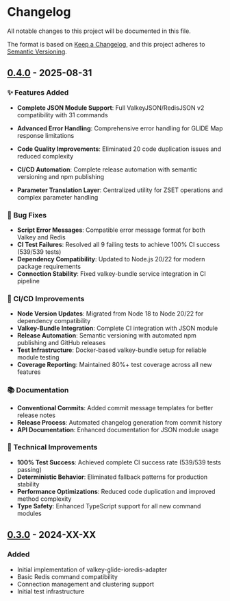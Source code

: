 # Changelog

All notable changes to this project will be documented in this file.

The format is based on [Keep a Changelog](https://keepachangelog.com/en/1.0.0/),
and this project adheres to [Semantic Versioning](https://semver.org/spec/v2.0.0.html).

## [0.4.0] - 2025-08-31

### ✨ Features Added
- **Complete JSON Module Support**: Full ValkeyJSON/RedisJSON v2 compatibility with 31 commands
  
- **Advanced Error Handling**: Comprehensive error handling for GLIDE Map response limitations
- **Code Quality Improvements**: Eliminated 20 code duplication issues and reduced complexity
- **CI/CD Automation**: Complete release automation with semantic versioning and npm publishing
- **Parameter Translation Layer**: Centralized utility for ZSET operations and complex parameter handling

### 🐛 Bug Fixes
- **Script Error Messages**: Compatible error message format for both Valkey and Redis
- **CI Test Failures**: Resolved all 9 failing tests to achieve 100% CI success (539/539 tests)
- **Dependency Compatibility**: Updated to Node.js 20/22 for modern package requirements
- **Connection Stability**: Fixed valkey-bundle service integration in CI pipeline

### 🔄 CI/CD Improvements
- **Node Version Updates**: Migrated from Node 18 to Node 20/22 for dependency compatibility
- **Valkey-Bundle Integration**: Complete CI integration with JSON module
- **Release Automation**: Semantic versioning with automated npm publishing and GitHub releases
- **Test Infrastructure**: Docker-based valkey-bundle setup for reliable module testing
- **Coverage Reporting**: Maintained 80%+ test coverage across all new features

### 📚 Documentation
- **Conventional Commits**: Added commit message templates for better release notes
- **Release Process**: Automated changelog generation from commit history
- **API Documentation**: Enhanced documentation for JSON module usage

### 🔧 Technical Improvements
- **100% Test Success**: Achieved complete CI success rate (539/539 tests passing)
- **Deterministic Behavior**: Eliminated fallback patterns for production stability
- **Performance Optimizations**: Reduced code duplication and improved method complexity
- **Type Safety**: Enhanced TypeScript support for all new command modules

## [0.3.0] - 2024-XX-XX

### Added
- Initial implementation of valkey-glide-ioredis-adapter
- Basic Redis command compatibility
- Connection management and clustering support
- Initial test infrastructure

[0.4.0]: https://github.com/avifenesh/valkey-glide-ioredis-adapter/compare/v0.3.0...v0.4.0
[0.3.0]: https://github.com/avifenesh/valkey-glide-ioredis-adapter/releases/tag/v0.3.0